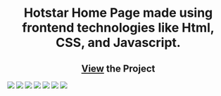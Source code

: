 <h1 align="center">Hotstar Home Page made using frontend technologies like Html, CSS, and Javascript.</h1>
<h2 align="center"><a href="https://hotstart-clone-by-riya-sharma.vercel.app/">View</a> the Project</h2>
<img src="https://user-images.githubusercontent.com/83356926/147412777-bfc90047-0134-4644-9f54-47122c7c8d00.png">
<img src="https://user-images.githubusercontent.com/83356926/147412899-43753f42-5d10-4600-b428-d8d6fe68d5a5.png">
<img src="https://user-images.githubusercontent.com/83356926/147412911-c2ff478c-bc9f-4a54-aa42-68b0ff177bbc.png">
<img src="https://user-images.githubusercontent.com/83356926/147412932-5816db3b-5ba2-4903-9ad5-2e3ab98e4351.png">
<img src="https://user-images.githubusercontent.com/83356926/147412947-28da82e7-4528-4769-8147-cae8356015e3.png">
<img src="https://user-images.githubusercontent.com/83356926/147413013-88bf1a28-10d5-4068-b932-cbcad42bb2f0.png">
<img src="https://user-images.githubusercontent.com/83356926/147413028-e9eddc83-5995-40ec-afbe-371f885a5135.png">
